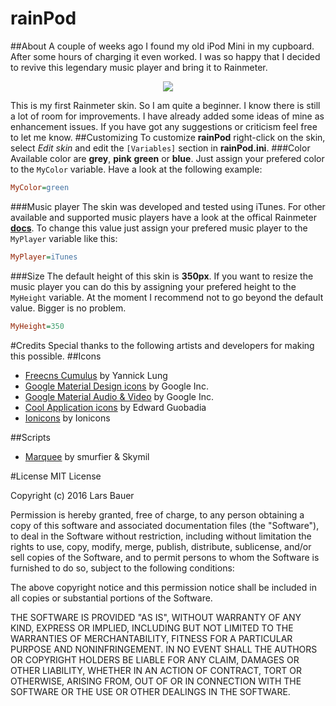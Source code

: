 # rainPod
##About
A couple of weeks ago I found my old iPod Mini in my cupboard. After some hours of charging it even worked. I was so happy that I decided to revive this legendary music player and bring it to Rainmeter.

<p align="center">
  <img src="http://i.imgur.com/6Q5hAQA.png"/>
</p>

This is my first Rainmeter skin. So I am quite a beginner. I know there is still a lot of room for improvements. I have already added some ideas of mine as enhancement issues. If you have got any suggestions or criticism feel free to let me know.
##Customizing
To customize **rainPod** right-click on the skin, select _Edit skin_ and edit the `[Variables]` section in **rainPod.ini**.
###Color
Available color are **grey**, **pink** **green** or **blue**. Just assign your prefered color to the `MyColor` variable. Have a look at the following example:
```ini
MyColor=green
```
###Music player
The skin was developed and tested using iTunes. For other available and supported music players have a look at the offical Rainmeter **[docs](http://docs.rainmeter.net/manual/plugins/nowplaying#playerlist)**. To change this value just assign your prefered music player to the `MyPlayer` variable like this:
```ini
MyPlayer=iTunes
```
###Size
The default height of this skin is **350px**. If you want to resize the music player you can do this by assigning your prefered height to the `MyHeight` variable. At the moment I recommend not to go beyond the default value. Bigger is no problem.
```ini
MyHeight=350
```
#Credits
Special thanks to the following artists and developers for making this possible.
##Icons
* [Freecns Cumulus](https://www.iconfinder.com/iconsets/freecns-cumulus) by Yannick Lung
* [Google Material Design icons](https://www.iconfinder.com/iconsets/google-material-design-icons) by Google Inc.
* [Google Material Audio & Video](https://www.iconfinder.com/iconsets/material-audio-video) by Google Inc.
* [Cool Application icons](https://www.iconfinder.com/iconsets/cool-application-icons) by Edward Guobadia
* [Ionicons](https://www.iconfinder.com/iconsets/ionicons) by Ionicons

##Scripts
* [Marquee](http://rainmeter.net/forum/viewtopic.php?p=92179#p92179) by smurfier & Skymil

#License
MIT License

Copyright (c) 2016 Lars Bauer

Permission is hereby granted, free of charge, to any person obtaining a copy
of this software and associated documentation files (the "Software"), to deal
in the Software without restriction, including without limitation the rights
to use, copy, modify, merge, publish, distribute, sublicense, and/or sell
copies of the Software, and to permit persons to whom the Software is
furnished to do so, subject to the following conditions:

The above copyright notice and this permission notice shall be included in all
copies or substantial portions of the Software.

THE SOFTWARE IS PROVIDED "AS IS", WITHOUT WARRANTY OF ANY KIND, EXPRESS OR
IMPLIED, INCLUDING BUT NOT LIMITED TO THE WARRANTIES OF MERCHANTABILITY,
FITNESS FOR A PARTICULAR PURPOSE AND NONINFRINGEMENT. IN NO EVENT SHALL THE
AUTHORS OR COPYRIGHT HOLDERS BE LIABLE FOR ANY CLAIM, DAMAGES OR OTHER
LIABILITY, WHETHER IN AN ACTION OF CONTRACT, TORT OR OTHERWISE, ARISING FROM,
OUT OF OR IN CONNECTION WITH THE SOFTWARE OR THE USE OR OTHER DEALINGS IN THE
SOFTWARE.
